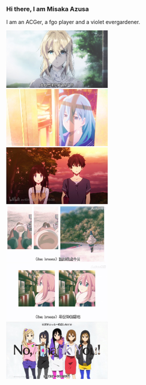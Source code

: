 ### Hi there, I am Misaka Azusa
I am an ACGer, a fgo player and a violet evergardener.

<img src="./image/violet_evergarden.jpeg" alt="violet evergarden" width="270" /> <img src="./image/vivy-flourite_eye's_song.jpeg" alt="Vivy:Flourite Eye's Song" width="270" /> <img src="./image/hyouka.jpeg" alt="hyouka" width="270" /> <img src="./image/ゆるキャン△_しまりん.jpeg" alt="しまりん" width="270" /> <img src="./image/ゆるキャン△_各務原(かがみはら)なでしこ.jpeg" alt="各務原(かがみはら)なでしこ" width="270" /> <img src="./image/k-on.jpeg" alt="k-on" width="270" />

